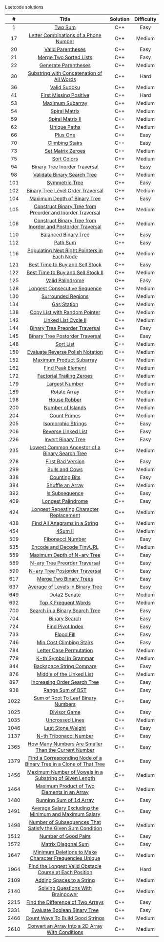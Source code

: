 Leetcode solutions

|   #    |  Title          |   Solution           |  Difficulty   |
| :---:  | :-------------: | :-------------:      | :-----:       |
| 1 | [Two Sum](https://leetcode.com/problems/two-sum/) | C++ | Easy |
| 17 | [Letter Combinations of a Phone Number](https://leetcode.com/problems/letter-combinations-of-a-phone-number/) | C++ | Medium |
| 20 | [Valid Parentheses](https://leetcode.com/problems/valid-parentheses/) | C++ | Easy |
| 21 | [Merge Two Sorted Lists](https://leetcode.com/problems/merge-two-sorted-lists/) | C++ | Easy |
| 22 | [Generate Parentheses](https://leetcode.com/problems/generate-parentheses/) | C++ | Medium |
| 30 | [Substring with Concatenation of All Words](https://leetcode.com/problems/substring-with-concatenation-of-all-words/) | C++ | Hard |
| 36 | [Valid Sudoku](https://leetcode.com/problems/valid-sudoku/) | C++ | Medium |
| 41 | [First Missing Positive](https://leetcode.com/problems/first-missing-positive/) | C++ | Hard |
| 53 | [Maximum Subarray](https://leetcode.com/problems/maximum-subarray/) | C++| Medium |
| 54 | [Spiral Matrix](https://leetcode.com/problems/spiral-matrix/) | C++ | Medium |
| 59 | [Spiral Matrix II](https://leetcode.com/problems/spiral-matrix-ii/) | C++ | Medium |
| 62 | [Unique Paths](https://leetcode.com/problems/unique-paths/) | C++ | Medium |
| 66 | [Plus One](https://leetcode.com/problems/plus-one/) | C++ | Easy |
| 70 | [Climbing Stairs](https://leetcode.com/problems/climbing-stairs/) | C++ | Easy |
| 73 | [Set Matrix Zeroes](https://leetcode.com/problems/set-matrix-zeroes/) | C++ | Medium |
| 75 | [Sort Colors](https://leetcode.com/problems/sort-colors/) | C++ | Medium |
| 94 | [Binary Tree Inorder Traversal](https://leetcode.com/problems/binary-tree-inorder-traversal/)   |  C++  |  Easy   |
| 98 | [Validate Binary Search Tree](https://leetcode.com/problems/validate-binary-search-tree/) | C++ | Medium |
| 101 | [Symmetric Tree](https://leetcode.com/problems/symmetric-tree/)  |  C++  | Easy  |
| 102 | [Binary Tree Level Order Traversal](https://leetcode.com/problems/binary-tree-level-order-traversal/) | C++ | Medium |
| 104 | [Maximum Depth of Binary Tree](https://leetcode.com/problems/maximum-depth-of-binary-tree/)  |  C++  | Easy  |
| 105 | [Construct Binary Tree from Preorder and Inorder Traversal](https://leetcode.com/problems/construct-binary-tree-from-preorder-and-inorder-traversal/)  |  C++  | Medium |
| 106 | [Construct Binary Tree from Inorder and Postorder Traversal](https://leetcode.com/problems/construct-binary-tree-from-inorder-and-postorder-traversal/)  | C++ | Medium |
| 110 | [Balanced Binary Tree](https://leetcode.com/problems/balanced-binary-tree/) | C++ | Easy |
| 112 | [Path Sum](https://leetcode.com/problems/path-sum/)  |  C++  |  Easy  |
| 116 | [Populating Next Right Pointers in Each Node](https://leetcode.com/problems/populating-next-right-pointers-in-each-node/) | C++ | Medium |
| 121 | [Best Time to Buy and Sell Stock](https://leetcode.com/problems/best-time-to-buy-and-sell-stock/) | C++ | Easy |
| 122 | [Best Time to Buy and Sell Stock II](https://leetcode.com/problems/best-time-to-buy-and-sell-stock-ii/) | C++ | Medium |
| 125 | [Valid Palindrome](https://leetcode.com/problems/valid-palindrome/) | C++ | Easy |
| 128 | [Longest Consecutive Sequence](https://leetcode.com/problems/longest-consecutive-sequence/) | C++ | Medium |
| 130 | [Surrounded Regions](https://leetcode.com/problems/surrounded-regions/) | C++ | Medium |
| 134 | [Gas Station](https://leetcode.com/problems/gas-station/) | C++ | Medium|
| 138 | [Copy List with Random Pointer](https://leetcode.com/problems/copy-list-with-random-pointer/) | C++ | Medium |
| 142 | [Linked List Cycle II](https://leetcode.com/problems/linked-list-cycle-ii/) | C++ | Medium |
| 144 | [Binary Tree Preorder Traversal](https://leetcode.com/problems/binary-tree-preorder-traversal/)    |  C++ |  Easy  |
| 145 | [Binary Tree Postorder Traversal](https://leetcode.com/problems/binary-tree-postorder-traversal/)  |  C++ |  Easy |
| 148 | [Sort List](https://leetcode.com/problems/sort-list/) | C++ | Medium |
| 150 | [Evaluate Reverse Polish Notation](https://leetcode.com/problems/evaluate-reverse-polish-notation/) | C++ | Medium |
| 152 | [Maximum Product Subarray](https://leetcode.com/problems/maximum-product-subarray/) | C++ | Medium |
| 162 | [Find Peak Element](https://leetcode.com/problems/find-peak-element/) | C++ | Medium |
| 172 | [Factorial Trailing Zeroes](https://leetcode.com/problems/factorial-trailing-zeroes/) | C++ | Medium |
| 179 | [Largest Number](https://leetcode.com/problems/largest-number/) | C++ | Medium |
| 189 | [Rotate Array](https://leetcode.com/problems/rotate-array/) | C++ | Medium |
| 198 | [House Robber](https://leetcode.com/problems/house-robber/) | C++ | Medium |
| 200 | [Number of Islands](https://leetcode.com/problems/number-of-islands/) | C++ | Medium |
| 204 | [Count Primes](https://leetcode.com/problems/count-primes/) | C++ | Medium |
| 205 | [Isomorphic Strings](https://leetcode.com/problems/isomorphic-strings/) | C++ | Easy |
| 206 | [Reverse Linked List](https://leetcode.com/problems/reverse-linked-list/) | C++ | Easy |
| 226 | [Invert Binary Tree](https://leetcode.com/problems/invert-binary-tree/) | C++ | Easy |
| 235 | [Lowest Common Ancestor of a Binary Search Tree](https://leetcode.com/problems/lowest-common-ancestor-of-a-binary-search-tree/) | C++ | Medium |
| 278 | [First Bad Version](https://leetcode.com/problems/first-bad-version/) | C++ | Easy |
| 299 | [Bulls and Cows](https://leetcode.com/problems/bulls-and-cows/) | C++ | Medium | 
| 338 | [Counting Bits](https://leetcode.com/problems/counting-bits/) | C++ | Easy |
| 384 | [Shuffle an Array](https://leetcode.com/problems/shuffle-an-array/) | C++ | Medium |
| 392 | [Is Subsequence](https://leetcode.com/problems/is-subsequence/) | C++ | Easy |
| 409 | [Longest Palindrome](https://leetcode.com/problems/longest-palindrome/) | C++ | Easy |
| 424 | [Longest Repeating Character Replacement](https://leetcode.com/problems/longest-repeating-character-replacement/) | C++ | Medium |
| 438 | [Find All Anagrams in a String](https://leetcode.com/problems/find-all-anagrams-in-a-string/) | C++ | Medium |
| 454 | [4Sum II](https://leetcode.com/problems/4sum-ii/) | C++ | Medium |
| 509 | [Fibonacci Number](https://leetcode.com/problems/fibonacci-number/) | C++ | Easy |
| 535 | [Encode and Decode TinyURL](https://leetcode.com/problems/encode-and-decode-tinyurl/) | C++ | Medium |
| 559 | [Maximum Depth of N-ary Tree](https://leetcode.com/problems/maximum-depth-of-n-ary-tree/) | C++ | Easy |
| 589 | [N-ary Tree Preorder Traversal](https://leetcode.com/problems/n-ary-tree-preorder-traversal/) | C++ | Easy |
| 590 | [N-ary Tree Postorder Traversal](https://leetcode.com/problems/n-ary-tree-postorder-traversal/) | C++ | Easy |
| 617 | [Merge Two Binary Trees](https://leetcode.com/problems/merge-two-binary-trees/) | C++ | Easy |
| 637 | [Average of Levels in Binary Tree](https://leetcode.com/problems/average-of-levels-in-binary-tree/) | C++ | Easy |
| 649 | [Dota2 Senate](https://leetcode.com/problems/dota2-senate/) | C++ | Medium |
| 692 | [Top K Frequent Words](https://leetcode.com/problems/top-k-frequent-words/) | C++ | Medium |
| 700 | [Search in a Binary Search Tree](https://leetcode.com/problems/search-in-a-binary-search-tree/) | C++ | Easy |
| 704 | [Binary Search](https://leetcode.com/problems/binary-search/) | C++ | Easy |
| 724 | [Find Pivot Index](https://leetcode.com/problems/find-pivot-index/) | C++ | Easy |
| 733 | [Flood Fill](https://leetcode.com/problems/flood-fill/) | C++ | Easy |
| 746 | [Min Cost Climbing Stairs](https://leetcode.com/problems/min-cost-climbing-stairs/) | C++ | Easy |
| 784 | [Letter Case Permutation](https://leetcode.com/problems/letter-case-permutation/) | C++ | Medium |
| 779 | [K-th Symbol in Grammar](https://leetcode.com/problems/k-th-symbol-in-grammar) | C++ | Medium |
| 844 | [Backspace String Compare](https://leetcode.com/problems/backspace-string-compare) | C++ | Easy |
| 876 | [Middle of the Linked List](https://leetcode.com/problems/middle-of-the-linked-list/) | C++ | Medium |
| 897 | [Increasing Order Search Tree](https://leetcode.com/problems/increasing-order-search-tree/) | C++ | Easy |
| 938 | [Range Sum of BST](https://leetcode.com/problems/range-sum-of-bst/) | C++ | Easy |
| 1022 | [Sum of Root To Leaf Binary Numbers](https://leetcode.com/problems/sum-of-root-to-leaf-binary-numbers/) | C++ | Easy |
| 1025 | [Divisor Game](https://leetcode.com/problems/divisor-game/) | C++ | Easy |
| 1035 | [Uncrossed Lines](https://leetcode.com/problems/uncrossed-lines/) | C++ | Medium |
| 1046 | [Last Stone Weight](https://leetcode.com/problems/last-stone-weight/) | C++ | Easy |
| 1137 | [N-th Tribonacci Number](https://leetcode.com/problems/n-th-tribonacci-number/) | C++ | Easy |
| 1365 | [How Many Numbers Are Smaller Than the Current Number](https://leetcode.com/problems/how-many-numbers-are-smaller-than-the-current-number/) | C++ | Easy |
| 1379 | [Find a Corresponding Node of a Binary Tree in a Clone of That Tree](https://leetcode.com/problems/find-a-corresponding-node-of-a-binary-tree-in-a-clone-of-that-tree/) | C++ | Easy |
| 1456 | [Maximum Number of Vowels in a Substring of Given Length](https://leetcode.com/problems/maximum-number-of-vowels-in-a-substring-of-given-length/) | C++ | Medium |
| 1464 | [Maximum Product of Two Elements in an Array](https://leetcode.com/problems/maximum-product-of-two-elements-in-an-array/) | C++ | Medium |
| 1480 | [Running Sum of 1d Array](https://leetcode.com/problems/running-sum-of-1d-array/) | C++ | Easy |
| 1491 | [Average Salary Excluding the Minimum and Maximum Salary](https://leetcode.com/problems/average-salary-excluding-the-minimum-and-maximum-salary/) | C++ | Easy |
| 1498 | [Number of Subsequences That Satisfy the Given Sum Condition](https://leetcode.com/problems/number-of-subsequences-that-satisfy-the-given-sum-condition/) | C++ | Medium |
| 1512 | [Number of Good Pairs](https://leetcode.com/problems/number-of-good-pairs/) | C++ | Easy |
| 1572 | [Matrix Diagonal Sum](https://leetcode.com/problems/matrix-diagonal-sum/) | C++ | Easy |
| 1647 | [Minimum Deletions to Make Character Frequencies Unique](https://leetcode.com/problems/minimum-deletions-to-make-character-frequencies-unique/) | C++ | Medium |
| 1964 | [Find the Longest Valid Obstacle Course at Each Position](https://leetcode.com/problems/find-the-longest-valid-obstacle-course-at-each-position/) | C++ | Hard |
| 2109 | [Adding Spaces to a String](https://leetcode.com/problems/adding-spaces-to-a-string/) | C++ | Medium |
| 2140 | [Solving Questions With Brainpower](https://leetcode.com/problems/solving-questions-with-brainpower/) | C++ | Medium |
| 2215 | [Find the Difference of Two Arrays](https://leetcode.com/problems/find-the-difference-of-two-arrays/) | C++ | Easy |
| 2331 | [Evaluate Boolean Binary Tree](https://leetcode.com/problems/evaluate-boolean-binary-tree/) | C++ | Easy |
| 2466 | [Count Ways To Build Good Strings](https://leetcode.com/problems/count-ways-to-build-good-strings/) | C++ | Medium |
| 2610 | [Convert an Array Into a 2D Array With Conditions](https://leetcode.com/problems/convert-an-array-into-a-2d-array-with-conditions/) | C++ | Medium |